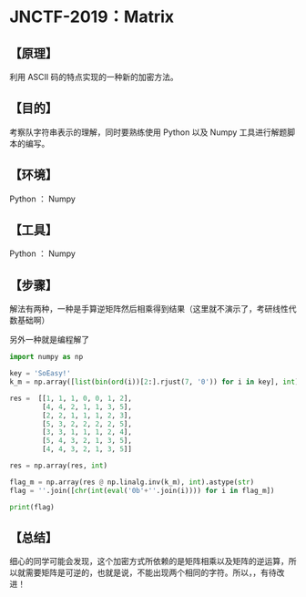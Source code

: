 # JNCTF-2019：Matrix

## **【原理】**

利用 ASCII 码的特点实现的一种新的加密方法。

## **【目的】**

考察队字符串表示的理解，同时要熟练使用 Python 以及 Numpy 工具进行解题脚本的编写。

## **【环境】**

Python ： Numpy

## **【工具】**

Python ： Numpy

## **【步骤】**

解法有两种，一种是手算逆矩阵然后相乘得到结果（这里就不演示了，考研线性代数基础啊）

另外一种就是编程解了

```python
import numpy as np

key = 'SoEasy!'
k_m = np.array([list(bin(ord(i))[2:].rjust(7, '0')) for i in key], int)

res =  [[1, 1, 1, 0, 0, 1, 2],
        [4, 4, 2, 1, 1, 3, 5],
        [2, 2, 1, 1, 1, 2, 3],
        [5, 3, 2, 2, 2, 2, 5],
        [3, 3, 1, 1, 1, 2, 4],
        [5, 4, 3, 2, 1, 3, 5],
        [4, 4, 3, 2, 1, 3, 5]]

res = np.array(res, int)

flag_m = np.array(res @ np.linalg.inv(k_m), int).astype(str)
flag = ''.join([chr(int(eval('0b'+''.join(i)))) for i in flag_m])

print(flag)
```

## **【总结】**

细心的同学可能会发现，这个加密方式所依赖的是矩阵相乘以及矩阵的逆运算，所以就需要矩阵是可逆的，也就是说，不能出现两个相同的字符。所以，，有待改进！